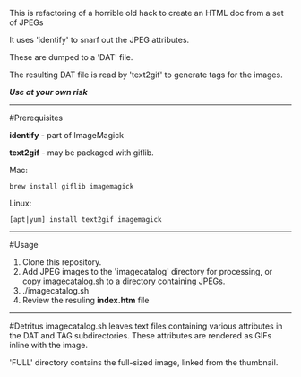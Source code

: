This is refactoring of a horrible old hack to create an HTML doc from a set of JPEGs

It uses 'identify' to snarf out the JPEG attributes.

These are dumped to a 'DAT' file.

The resulting DAT file is read by 'text2gif' to generate tags for the images.

***Use at your own risk***

----
#Prerequisites

**identify** - part of ImageMagick

**text2gif** - may be packaged with giflib.

Mac:

    brew install giflib imagemagick
    
Linux:

    [apt|yum] install text2gif imagemagick

----
#Usage

1. Clone this repository.
2. Add JPEG images to the 'imagecatalog' directory for processing, or copy imagecatalog.sh to a directory containing JPEGs.
3. ./imagecatalog.sh
4. Review the resuling **index.htm** file

----

#Detritus
imagecatalog.sh leaves text files containing various attributes in the DAT and TAG subdirectories. These attributes are rendered as GIFs inline with the image.

'FULL' directory contains the full-sized image, linked from the thumbnail.


